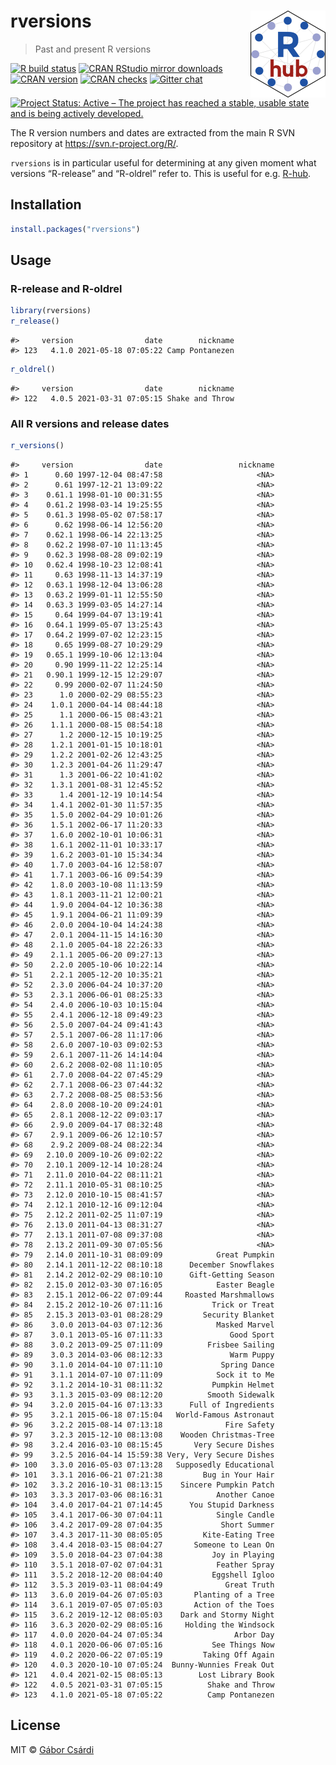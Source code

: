 
<!-- README.md is generated from README.Rmd. Please edit that file -->

# rversions <a href='https://r-hub.github.io/rversions/'><img src='man/figures/logo.png' align="right" height="138.5" /></a>

> Past and present R versions

<!-- badges: start -->

[![R build
status](https://github.com/r-hub/rversions/workflows/R-CMD-check/badge.svg)](https://github.com/r-hub/rversions/actions)
[![CRAN RStudio mirror
downloads](https://cranlogs.r-pkg.org/badges/rversions)](https://r-pkg.org/pkg/rversions)
[![CRAN
version](https://www.r-pkg.org/badges/version/rversions)](https://r-pkg.org/pkg/rversions)
[![CRAN
checks](https://cranchecks.info/badges/summary/rversions)](https://cran.r-project.org/web/checks/check_results_rversions.html)
[![Gitter
chat](https://badges.gitter.im/gitterHQ/gitter.png)](https://gitter.im/r-hub/community)
[![Project Status: Active – The project has reached a stable, usable
state and is being actively
developed.](https://www.repostatus.org/badges/latest/active.svg)](https://www.repostatus.org/#active)
<!-- badges: end -->

The R version numbers and dates are extracted from the main R SVN
repository at <https://svn.r-project.org/R/>.

`rversions` is in particular useful for determining at any given moment
what versions “R-release” and “R-oldrel” refer to. This is useful for
e.g. [R-hub](https://docs.r-hub.io/).

## Installation

``` r
install.packages("rversions")
```

## Usage

### R-release and R-oldrel

``` r
library(rversions)
r_release()
```

    #>     version                date        nickname
    #> 123   4.1.0 2021-05-18 07:05:22 Camp Pontanezen

``` r
r_oldrel()
```

    #>     version                date        nickname
    #> 122   4.0.5 2021-03-31 07:05:15 Shake and Throw

### All R versions and release dates

``` r
r_versions()
```

    #>     version                date                 nickname
    #> 1      0.60 1997-12-04 08:47:58                     <NA>
    #> 2      0.61 1997-12-21 13:09:22                     <NA>
    #> 3    0.61.1 1998-01-10 00:31:55                     <NA>
    #> 4    0.61.2 1998-03-14 19:25:55                     <NA>
    #> 5    0.61.3 1998-05-02 07:58:17                     <NA>
    #> 6      0.62 1998-06-14 12:56:20                     <NA>
    #> 7    0.62.1 1998-06-14 22:13:25                     <NA>
    #> 8    0.62.2 1998-07-10 11:13:45                     <NA>
    #> 9    0.62.3 1998-08-28 09:02:19                     <NA>
    #> 10   0.62.4 1998-10-23 12:08:41                     <NA>
    #> 11     0.63 1998-11-13 14:37:19                     <NA>
    #> 12   0.63.1 1998-12-04 13:06:28                     <NA>
    #> 13   0.63.2 1999-01-11 12:55:50                     <NA>
    #> 14   0.63.3 1999-03-05 14:27:14                     <NA>
    #> 15     0.64 1999-04-07 13:19:41                     <NA>
    #> 16   0.64.1 1999-05-07 13:25:43                     <NA>
    #> 17   0.64.2 1999-07-02 12:23:15                     <NA>
    #> 18     0.65 1999-08-27 10:29:29                     <NA>
    #> 19   0.65.1 1999-10-06 12:13:04                     <NA>
    #> 20     0.90 1999-11-22 12:25:14                     <NA>
    #> 21   0.90.1 1999-12-15 12:29:07                     <NA>
    #> 22     0.99 2000-02-07 11:24:50                     <NA>
    #> 23      1.0 2000-02-29 08:55:23                     <NA>
    #> 24    1.0.1 2000-04-14 08:44:18                     <NA>
    #> 25      1.1 2000-06-15 08:43:21                     <NA>
    #> 26    1.1.1 2000-08-15 08:54:18                     <NA>
    #> 27      1.2 2000-12-15 10:19:25                     <NA>
    #> 28    1.2.1 2001-01-15 10:18:01                     <NA>
    #> 29    1.2.2 2001-02-26 12:43:25                     <NA>
    #> 30    1.2.3 2001-04-26 11:29:47                     <NA>
    #> 31      1.3 2001-06-22 10:41:02                     <NA>
    #> 32    1.3.1 2001-08-31 12:45:52                     <NA>
    #> 33      1.4 2001-12-19 10:14:54                     <NA>
    #> 34    1.4.1 2002-01-30 11:57:35                     <NA>
    #> 35    1.5.0 2002-04-29 10:01:26                     <NA>
    #> 36    1.5.1 2002-06-17 11:20:33                     <NA>
    #> 37    1.6.0 2002-10-01 10:06:31                     <NA>
    #> 38    1.6.1 2002-11-01 10:33:17                     <NA>
    #> 39    1.6.2 2003-01-10 15:34:34                     <NA>
    #> 40    1.7.0 2003-04-16 12:58:07                     <NA>
    #> 41    1.7.1 2003-06-16 09:54:39                     <NA>
    #> 42    1.8.0 2003-10-08 11:13:59                     <NA>
    #> 43    1.8.1 2003-11-21 12:00:21                     <NA>
    #> 44    1.9.0 2004-04-12 10:36:38                     <NA>
    #> 45    1.9.1 2004-06-21 11:09:39                     <NA>
    #> 46    2.0.0 2004-10-04 14:24:38                     <NA>
    #> 47    2.0.1 2004-11-15 14:16:30                     <NA>
    #> 48    2.1.0 2005-04-18 22:26:33                     <NA>
    #> 49    2.1.1 2005-06-20 09:27:13                     <NA>
    #> 50    2.2.0 2005-10-06 10:22:14                     <NA>
    #> 51    2.2.1 2005-12-20 10:35:21                     <NA>
    #> 52    2.3.0 2006-04-24 10:37:20                     <NA>
    #> 53    2.3.1 2006-06-01 08:25:33                     <NA>
    #> 54    2.4.0 2006-10-03 10:15:04                     <NA>
    #> 55    2.4.1 2006-12-18 09:49:23                     <NA>
    #> 56    2.5.0 2007-04-24 09:41:43                     <NA>
    #> 57    2.5.1 2007-06-28 11:17:06                     <NA>
    #> 58    2.6.0 2007-10-03 09:02:53                     <NA>
    #> 59    2.6.1 2007-11-26 14:14:04                     <NA>
    #> 60    2.6.2 2008-02-08 11:10:05                     <NA>
    #> 61    2.7.0 2008-04-22 07:45:29                     <NA>
    #> 62    2.7.1 2008-06-23 07:44:32                     <NA>
    #> 63    2.7.2 2008-08-25 08:53:56                     <NA>
    #> 64    2.8.0 2008-10-20 09:24:01                     <NA>
    #> 65    2.8.1 2008-12-22 09:03:17                     <NA>
    #> 66    2.9.0 2009-04-17 08:32:48                     <NA>
    #> 67    2.9.1 2009-06-26 12:10:57                     <NA>
    #> 68    2.9.2 2009-08-24 08:22:34                     <NA>
    #> 69   2.10.0 2009-10-26 09:02:22                     <NA>
    #> 70   2.10.1 2009-12-14 10:28:24                     <NA>
    #> 71   2.11.0 2010-04-22 08:11:21                     <NA>
    #> 72   2.11.1 2010-05-31 08:10:25                     <NA>
    #> 73   2.12.0 2010-10-15 08:41:57                     <NA>
    #> 74   2.12.1 2010-12-16 09:12:04                     <NA>
    #> 75   2.12.2 2011-02-25 11:07:19                     <NA>
    #> 76   2.13.0 2011-04-13 08:31:27                     <NA>
    #> 77   2.13.1 2011-07-08 09:37:08                     <NA>
    #> 78   2.13.2 2011-09-30 07:05:56                     <NA>
    #> 79   2.14.0 2011-10-31 08:09:09            Great Pumpkin
    #> 80   2.14.1 2011-12-22 08:10:18      December Snowflakes
    #> 81   2.14.2 2012-02-29 08:10:10      Gift-Getting Season
    #> 82   2.15.0 2012-03-30 07:16:05            Easter Beagle
    #> 83   2.15.1 2012-06-22 07:09:44     Roasted Marshmallows
    #> 84   2.15.2 2012-10-26 07:11:16           Trick or Treat
    #> 85   2.15.3 2013-03-01 08:28:29         Security Blanket
    #> 86    3.0.0 2013-04-03 07:12:36            Masked Marvel
    #> 87    3.0.1 2013-05-16 07:11:33               Good Sport
    #> 88    3.0.2 2013-09-25 07:11:09          Frisbee Sailing
    #> 89    3.0.3 2014-03-06 08:12:33               Warm Puppy
    #> 90    3.1.0 2014-04-10 07:11:10             Spring Dance
    #> 91    3.1.1 2014-07-10 07:11:09            Sock it to Me
    #> 92    3.1.2 2014-10-31 08:11:32           Pumpkin Helmet
    #> 93    3.1.3 2015-03-09 08:12:20          Smooth Sidewalk
    #> 94    3.2.0 2015-04-16 07:13:33      Full of Ingredients
    #> 95    3.2.1 2015-06-18 07:15:04   World-Famous Astronaut
    #> 96    3.2.2 2015-08-14 07:13:18              Fire Safety
    #> 97    3.2.3 2015-12-10 08:13:08    Wooden Christmas-Tree
    #> 98    3.2.4 2016-03-10 08:15:45       Very Secure Dishes
    #> 99    3.2.5 2016-04-14 15:59:38 Very, Very Secure Dishes
    #> 100   3.3.0 2016-05-03 07:13:28   Supposedly Educational
    #> 101   3.3.1 2016-06-21 07:21:38         Bug in Your Hair
    #> 102   3.3.2 2016-10-31 08:13:15    Sincere Pumpkin Patch
    #> 103   3.3.3 2017-03-06 08:16:31            Another Canoe
    #> 104   3.4.0 2017-04-21 07:14:45      You Stupid Darkness
    #> 105   3.4.1 2017-06-30 07:04:11            Single Candle
    #> 106   3.4.2 2017-09-28 07:04:35             Short Summer
    #> 107   3.4.3 2017-11-30 08:05:05         Kite-Eating Tree
    #> 108   3.4.4 2018-03-15 08:04:27       Someone to Lean On
    #> 109   3.5.0 2018-04-23 07:04:38           Joy in Playing
    #> 110   3.5.1 2018-07-02 07:04:31            Feather Spray
    #> 111   3.5.2 2018-12-20 08:04:40           Eggshell Igloo
    #> 112   3.5.3 2019-03-11 08:04:49              Great Truth
    #> 113   3.6.0 2019-04-26 07:05:03       Planting of a Tree
    #> 114   3.6.1 2019-07-05 07:05:03       Action of the Toes
    #> 115   3.6.2 2019-12-12 08:05:03    Dark and Stormy Night
    #> 116   3.6.3 2020-02-29 08:05:16     Holding the Windsock
    #> 117   4.0.0 2020-04-24 07:05:34                Arbor Day
    #> 118   4.0.1 2020-06-06 07:05:16           See Things Now
    #> 119   4.0.2 2020-06-22 07:05:19         Taking Off Again
    #> 120   4.0.3 2020-10-10 07:05:24  Bunny-Wunnies Freak Out
    #> 121   4.0.4 2021-02-15 08:05:13        Lost Library Book
    #> 122   4.0.5 2021-03-31 07:05:15          Shake and Throw
    #> 123   4.1.0 2021-05-18 07:05:22          Camp Pontanezen

## License

MIT © [Gábor Csárdi](https://github.com/gaborcsardi)

